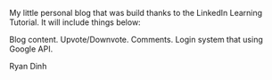 My little personal blog that was build thanks to the LinkedIn Learning Tutorial.
It will include things below:

Blog content.
Upvote/Downvote.
Comments.
Login system that using Google API.

Ryan Dinh
